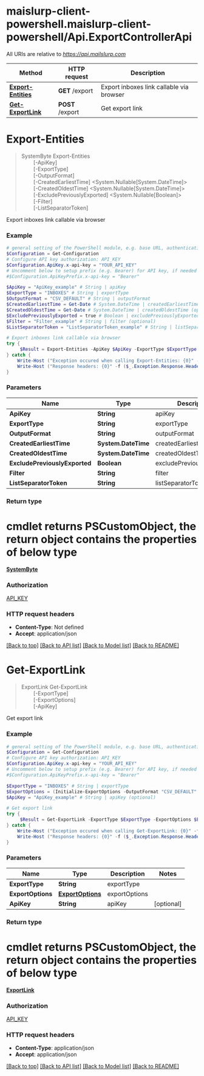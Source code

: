 # maislurp-client-powershell.maislurp-client-powershell/Api.ExportControllerApi

All URIs are relative to *https://api.mailslurp.com*

Method | HTTP request | Description
------------- | ------------- | -------------
[**Export-Entities**](ExportControllerApi#Export-Entities) | **GET** /export | Export inboxes link callable via browser
[**Get-ExportLink**](ExportControllerApi#Get-ExportLink) | **POST** /export | Get export link


<a name="Export-Entities"></a>
# **Export-Entities**
> SystemByte Export-Entities<br>
> &nbsp;&nbsp;&nbsp;&nbsp;&nbsp;&nbsp;&nbsp;&nbsp;[-ApiKey] <String><br>
> &nbsp;&nbsp;&nbsp;&nbsp;&nbsp;&nbsp;&nbsp;&nbsp;[-ExportType] <String><br>
> &nbsp;&nbsp;&nbsp;&nbsp;&nbsp;&nbsp;&nbsp;&nbsp;[-OutputFormat] <String><br>
> &nbsp;&nbsp;&nbsp;&nbsp;&nbsp;&nbsp;&nbsp;&nbsp;[-CreatedEarliestTime] <System.Nullable[System.DateTime]><br>
> &nbsp;&nbsp;&nbsp;&nbsp;&nbsp;&nbsp;&nbsp;&nbsp;[-CreatedOldestTime] <System.Nullable[System.DateTime]><br>
> &nbsp;&nbsp;&nbsp;&nbsp;&nbsp;&nbsp;&nbsp;&nbsp;[-ExcludePreviouslyExported] <System.Nullable[Boolean]><br>
> &nbsp;&nbsp;&nbsp;&nbsp;&nbsp;&nbsp;&nbsp;&nbsp;[-Filter] <String><br>
> &nbsp;&nbsp;&nbsp;&nbsp;&nbsp;&nbsp;&nbsp;&nbsp;[-ListSeparatorToken] <String><br>

Export inboxes link callable via browser

### Example
```powershell
# general setting of the PowerShell module, e.g. base URL, authentication, etc
$Configuration = Get-Configuration
# Configure API key authorization: API_KEY
$Configuration.ApiKey.x-api-key = "YOUR_API_KEY"
# Uncomment below to setup prefix (e.g. Bearer) for API key, if needed
#$Configuration.ApiKeyPrefix.x-api-key = "Bearer"

$ApiKey = "ApiKey_example" # String | apiKey
$ExportType = "INBOXES" # String | exportType
$OutputFormat = "CSV_DEFAULT" # String | outputFormat
$CreatedEarliestTime = Get-Date # System.DateTime | createdEarliestTime (optional)
$CreatedOldestTime = Get-Date # System.DateTime | createdOldestTime (optional)
$ExcludePreviouslyExported = true # Boolean | excludePreviouslyExported (optional)
$Filter = "Filter_example" # String | filter (optional)
$ListSeparatorToken = "ListSeparatorToken_example" # String | listSeparatorToken (optional)

# Export inboxes link callable via browser
try {
     $Result = Export-Entities -ApiKey $ApiKey -ExportType $ExportType -OutputFormat $OutputFormat -CreatedEarliestTime $CreatedEarliestTime -CreatedOldestTime $CreatedOldestTime -ExcludePreviouslyExported $ExcludePreviouslyExported -Filter $Filter -ListSeparatorToken $ListSeparatorToken
} catch {
    Write-Host ("Exception occured when calling Export-Entities: {0}" -f ($_.ErrorDetails | ConvertFrom-Json))
    Write-Host ("Response headers: {0}" -f ($_.Exception.Response.Headers | ConvertTo-Json))
}
```

### Parameters

Name | Type | Description  | Notes
------------- | ------------- | ------------- | -------------
 **ApiKey** | **String**| apiKey | 
 **ExportType** | **String**| exportType | 
 **OutputFormat** | **String**| outputFormat | 
 **CreatedEarliestTime** | **System.DateTime**| createdEarliestTime | [optional] 
 **CreatedOldestTime** | **System.DateTime**| createdOldestTime | [optional] 
 **ExcludePreviouslyExported** | **Boolean**| excludePreviouslyExported | [optional] 
 **Filter** | **String**| filter | [optional] 
 **ListSeparatorToken** | **String**| listSeparatorToken | [optional] 

### Return type
# cmdlet returns PSCustomObject, the return object contains the properties of below type
[**SystemByte**](SystemByte)

### Authorization

[API_KEY](../README#API_KEY)

### HTTP request headers

 - **Content-Type**: Not defined
 - **Accept**: application/json

[[Back to top]](#) [[Back to API list]](../README#documentation-for-api-endpoints) [[Back to Model list]](../README#documentation-for-models) [[Back to README]](../README)

<a name="Get-ExportLink"></a>
# **Get-ExportLink**
> ExportLink Get-ExportLink<br>
> &nbsp;&nbsp;&nbsp;&nbsp;&nbsp;&nbsp;&nbsp;&nbsp;[-ExportType] <String><br>
> &nbsp;&nbsp;&nbsp;&nbsp;&nbsp;&nbsp;&nbsp;&nbsp;[-ExportOptions] <PSCustomObject><br>
> &nbsp;&nbsp;&nbsp;&nbsp;&nbsp;&nbsp;&nbsp;&nbsp;[-ApiKey] <String><br>

Get export link

### Example
```powershell
# general setting of the PowerShell module, e.g. base URL, authentication, etc
$Configuration = Get-Configuration
# Configure API key authorization: API_KEY
$Configuration.ApiKey.x-api-key = "YOUR_API_KEY"
# Uncomment below to setup prefix (e.g. Bearer) for API key, if needed
#$Configuration.ApiKeyPrefix.x-api-key = "Bearer"

$ExportType = "INBOXES" # String | exportType
$ExportOptions = (Initialize-ExportOptions -OutputFormat "CSV_DEFAULT" -ExcludePreviouslyExported $false -CreatedEarliestTime Get-Date -CreatedOldestTime Get-Date -VarFilter "VarFilter_example" -ListSeparatorToken "TODO") # ExportOptions | exportOptions
$ApiKey = "ApiKey_example" # String | apiKey (optional)

# Get export link
try {
     $Result = Get-ExportLink -ExportType $ExportType -ExportOptions $ExportOptions -ApiKey $ApiKey
} catch {
    Write-Host ("Exception occured when calling Get-ExportLink: {0}" -f ($_.ErrorDetails | ConvertFrom-Json))
    Write-Host ("Response headers: {0}" -f ($_.Exception.Response.Headers | ConvertTo-Json))
}
```

### Parameters

Name | Type | Description  | Notes
------------- | ------------- | ------------- | -------------
 **ExportType** | **String**| exportType | 
 **ExportOptions** | [**ExportOptions**](ExportOptions)| exportOptions | 
 **ApiKey** | **String**| apiKey | [optional] 

### Return type
# cmdlet returns PSCustomObject, the return object contains the properties of below type
[**ExportLink**](ExportLink)

### Authorization

[API_KEY](../README#API_KEY)

### HTTP request headers

 - **Content-Type**: application/json
 - **Accept**: application/json

[[Back to top]](#) [[Back to API list]](../README#documentation-for-api-endpoints) [[Back to Model list]](../README#documentation-for-models) [[Back to README]](../README)

